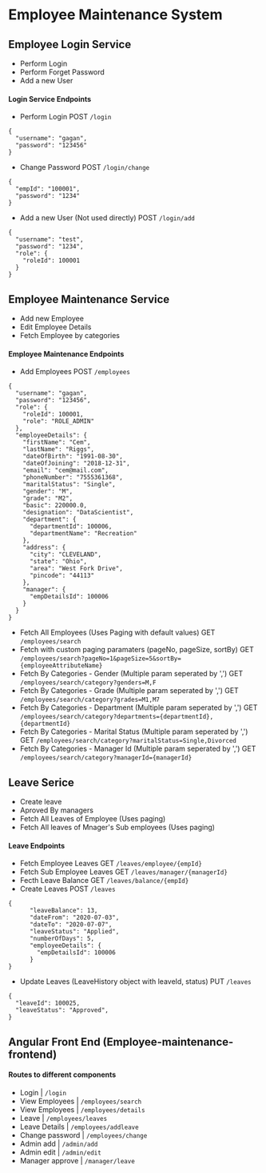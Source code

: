 # Employee Maintenance System

## Employee Login Service
- Perform Login
- Perform Forget Password
- Add a new User

#### Login Service Endpoints
- Perform Login
POST `/login`
```
{
  "username": "gagan",
  "password": "123456"
}
```
- Change Password
POST `/login/change`
```
{
  "empId": "100001",
  "password": "1234"
}
```
- Add a new User (Not used directly)
POST `/login/add`
```
{
  "username": "test",
  "password": "1234",
  "role": {
    "roleId": 100001
  }
}
```

## Employee Maintenance Service
- Add new Employee
- Edit Employee Details 
- Fetch Employee by categories

#### Employee Maintenance Endpoints

- Add Employees
POST `/employees`
```
{
  "username": "gagan",
  "password": "123456",
  "role": {
    "roleId": 100001,
    "role": "ROLE_ADMIN"
  },
  "employeeDetails": {
    "firstName": "Cem",
    "lastName": "Riggs",
    "dateOfBirth": "1991-08-30",
    "dateOfJoining": "2018-12-31",
    "email": "cem@mail.com",
    "phoneNumber": "7555361368",
    "maritalStatus": "Single",
    "gender": "M",
    "grade": "M2",
    "basic": 220000.0,
    "designation": "DataScientist",
    "department": {
      "departmentId": 100006,
      "departmentName": "Recreation"
    },
    "address": {
      "city": "CLEVELAND",
      "state": "Ohio",
      "area": "West Fork Drive",
      "pincode": "44113"
    },
    "manager": {
      "empDetailsId": 100006
    }
  }
}
```
- Fetch All Employees (Uses Paging with default values)
GET `/employees/search`
- Fetch with custom paging paramaters (pageNo, pageSize, sortBy)
GET `/employees/search?pageNo=1&pageSize=5&sortBy={employeeAttributeName}`
- Fetch By Categories - Gender (Multiple param seperated by ',')
GET `/employees/search/category?genders=M,F`
- Fetch By Categories - Grade (Multiple param seperated by ',')
GET `/employees/search/category?grades=M1,M7`
- Fetch By Categories - Department (Multiple param seperated by ',')
GET `/employees/search/category?departments={departmentId},{departmentId}`
- Fetch By Categories - Marital Status (Multiple param seperated by ',')
GET `/employees/search/category?maritalStatus=Single,Divorced`
- Fetch By Categories - Manager Id (Multiple param seperated by ',')
GET `/employees/search/category?managerId={managerId}`

## Leave Serice 
- Create leave
- Aproved By managers
- Fetch All Leaves of Employee (Uses paging)
- Fetch All leaves of Mnager's Sub employees (Uses paging)

#### Leave Endpoints 
- Fetch Employee Leaves
GET `/leaves/employee/{empId}`
- Fetch Sub Employee Leaves
GET `/leaves/manager/{managerId}`
- Fecth Leave Balance 
GET `/leaves/balance/{empId}`
- Create Leaves 
POST `/leaves`
```
{
      "leaveBalance": 13,
      "dateFrom": "2020-07-03",
      "dateTo": "2020-07-07",
      "leaveStatus": "Applied",
      "numberOfDays": 5,
      "employeeDetails": {
        "empDetailsId": 100006
      }
}
```
- Update Leaves (LeaveHistory object with leaveId, status)
PUT `/leaves`
```
{
  "leaveId": 100025,
  "leaveStatus": "Approved",
}
```

## Angular Front End (Employee-maintenance-frontend)

#### Routes to different components

- Login           | `/login`
- View Employees  | `/employees/search`
- View Employees  | `/employees/details`
- Leave           | `/employees/leaves`
- Leave Details   | `/employees/addleave`
- Change password | `/employees/change`
- Admin add       | `/admin/add`
- Admin edit      | `/admin/edit`
- Manager approve | `/manager/leave`
